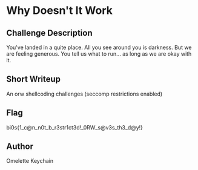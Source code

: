 # Why Doesn't It Work
## Challenge Description
You've landed in a quite place. All you see around you is darkness. But we are feeling generous. You tell us what to run... as long as we are okay with it.
## Short Writeup
An orw shellcoding challenges (seccomp restrictions enabled)
## Flag
bi0s{1_c@n_n0t_b_r3str1ct3d!_0RW_s@v3s_th3_d@y!}
## Author
Omelette Keychain